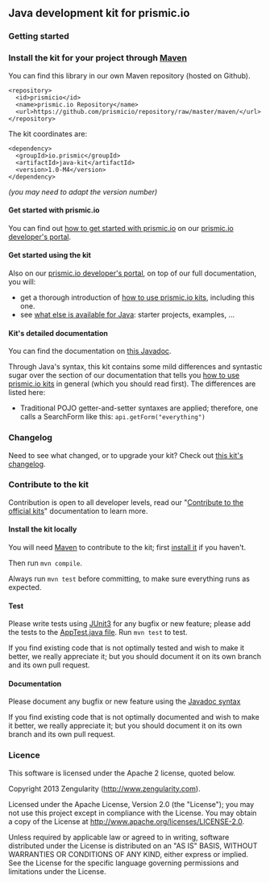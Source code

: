 ## Java development kit for prismic.io

### Getting started

### Install the kit for your project through [Maven](http://maven.apache.org/)

You can find this library in our own Maven repository (hosted on Github).

```
<repository>
  <id>prismicio</id>
  <name>prismic.io Repository</name>
  <url>https://github.com/prismicio/repository/raw/master/maven/</url>
</repository>
```

The kit coordinates are:

```
<dependency>
  <groupId>io.prismic</groupId>
  <artifactId>java-kit</artifactId>
  <version>1.0-M4</version>
</dependency>
```

*(you may need to adapt the version number)*



#### Get started with prismic.io

You can find out [how to get started with prismic.io](https://developers.prismic.io/documentation/UjBaQsuvzdIHvE4D/getting-started) on our [prismic.io developer's portal](https://developers.prismic.io/).

#### Get started using the kit

Also on our [prismic.io developer's portal](https://developers.prismic.io/), on top of our full documentation, you will:
 * get a thorough introduction of [how to use prismic.io kits](https://developers.prismic.io/documentation/UjBe8bGIJ3EKtgBZ/api-documentation#kits-and-helpers), including this one.
 * see [what else is available for Java](https://developers.prismic.io/technologies/UjBh0MuvzeMJvE4g/java): starter projects, examples, ...


#### Kit's detailed documentation

You can find the documentation on [this Javadoc](http://prismicio.github.io/java-kit/).

Through Java's syntax, this kit contains some mild differences and syntastic sugar over the section of our documentation that tells you [how to use prismic.io kits](https://developers.prismic.io/documentation/UjBe8bGIJ3EKtgBZ/api-documentation#kits-and-helpers) in general (which you should read first). The differences are listed here:
 * Traditional POJO getter-and-setter syntaxes are applied; therefore, one calls a SearchForm like this: ```api.getForm("everything")```

### Changelog

Need to see what changed, or to upgrade your kit? Check out [this kit's changelog](changelog.md).

### Contribute to the kit

Contribution is open to all developer levels, read our "[Contribute to the official kits](https://developers.prismic.io/documentation/UszOeAEAANUlwFpp/contribute-to-the-official-kits)" documentation to learn more.

#### Install the kit locally

You will need [Maven](http://maven.apache.org/) to contribute to the kit; first [install it](http://maven.apache.org/download.cgi) if you haven't.

Then run ```mvn compile```.

Always run ```mvn test``` before committing, to make sure everything runs as expected.

#### Test

Please write tests using [JUnit3](http://junit.sourceforge.net/junit3.8.1/) for any bugfix or new feature; please add the tests to the [AppTest.java file](https://github.com/prismicio/java-kit/blob/master/src/test/java/io/prismic/AppTest.java). Run ```mvn test``` to test.

If you find existing code that is not optimally tested and wish to make it better, we really appreciate it; but you should document it on its own branch and its own pull request.

#### Documentation

Please document any bugfix or new feature using the [Javadoc syntax](http://docs.oracle.com/javase/1.5.0/docs/tooldocs/windows/javadoc.html)

If you find existing code that is not optimally documented and wish to make it better, we really appreciate it; but you should document it on its own branch and its own pull request.


### Licence

This software is licensed under the Apache 2 license, quoted below.

Copyright 2013 Zengularity (http://www.zengularity.com).

Licensed under the Apache License, Version 2.0 (the "License"); you may not use this project except in compliance with the License. You may obtain a copy of the License at http://www.apache.org/licenses/LICENSE-2.0.

Unless required by applicable law or agreed to in writing, software distributed under the License is distributed on an "AS IS" BASIS, WITHOUT WARRANTIES OR CONDITIONS OF ANY KIND, either express or implied. See the License for the specific language governing permissions and limitations under the License.
